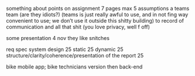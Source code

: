 
something about points on assignment
7 pages max
5 assumptions
a teams team (are they idiots?) (teams is just really awful to use, and in not fing way convenient to use; we don’t use it outside this shitty building)
to record of communication and all that shit (you love privacy, well f off)

some presentation
4 nov
they like snitches

req spec
system design 25
static 25
dynamic 25
structure/clarity/coherence/presentation of the report 25

bike mobile app; bike technicians version then
back-end
